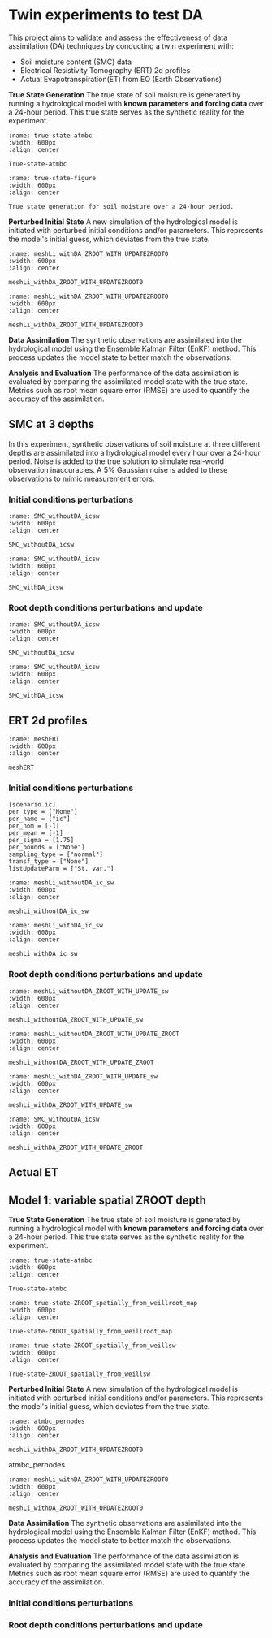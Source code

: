 # Twin experiments to test DA
 
This project aims to validate and assess the effectiveness of data assimilation (DA) techniques by conducting a twin experiment with:
- Soil moisture content (SMC) data
- Electrical Resistivity Tomography (ERT) 2d profiles 
- Actual Evapotranspiration(ET) from EO (Earth Observations)

**True State Generation**
The true state of soil moisture is generated by running a hydrological model with **known parameters and forcing data** over a 24-hour period. This true state serves as the synthetic reality for the experiment.

```{figure} ./lib/solution_SMC/weill_dataset/atmbc.png
:name: true-state-atmbc
:width: 600px
:align: center

True-state-atmbc
```


```{figure} ./lib/DA_ERT/meshLi_withDA_ic/vtksaturation_slow.gif
:name: true-state-figure
:width: 600px
:align: center

True state generation for soil moisture over a 24-hour period.
```

**Perturbed Initial State**
A new simulation of the hydrological model is initiated with perturbed initial conditions and/or parameters. This represents the model's initial guess, which deviates from the true state.

```{figure} ./lib/DA_ERT/meshLi_withDA_ic/meshLi_withDA_icic.png
:name: meshLi_withDA_ZROOT_WITH_UPDATEZROOT0
:width: 600px
:align: center

meshLi_withDA_ZROOT_WITH_UPDATEZROOT0
```


```{figure} ./lib/DA_ERT/meshLi_withDA_ZROOT_WITH_UPDATE/meshLi_withDA_ZROOT_WITH_UPDATEZROOT0.png
:name: meshLi_withDA_ZROOT_WITH_UPDATEZROOT0
:width: 600px
:align: center

meshLi_withDA_ZROOT_WITH_UPDATEZROOT0
```

**Data Assimilation**
The synthetic observations are assimilated into the hydrological model using the Ensemble Kalman Filter (EnKF) method. This process updates the model state to better match the observations.

**Analysis and Evaluation**
The performance of the data assimilation is evaluated by comparing the assimilated model state with the true state. Metrics such as root mean square error (RMSE) are used to quantify the accuracy of the assimilation.

## SMC at 3 depths
In this experiment, synthetic observations of soil moisture at three different depths are assimilated into a hydrological model every hour over a 24-hour period. Noise is added to the true solution to simulate real-world observation inaccuracies. A 5% Gaussian noise is added to these observations to mimic measurement errors.

 
### Initial conditions perturbations 
```{figure} ./lib/DA_SMC/SMC_withoutDA_ic/SMC_withoutDA_ic_sw.png
:name: SMC_withoutDA_icsw
:width: 600px
:align: center

SMC_withoutDA_icsw
```

```{figure} ./lib/DA_SMC/SMC_withDA_ic/SMC_withDA_ic_sw.png
:name: SMC_withoutDA_icsw
:width: 600px
:align: center

SMC_withDA_icsw
```
### Root depth conditions perturbations and update

```{figure} ./lib/DA_SMC/SMC_withoutDA_ZROOT_WITH_UPDATE/SMC_withoutDA_ZROOT_WITH_UPDATE_sw.png
:name: SMC_withoutDA_icsw
:width: 600px
:align: center

SMC_withoutDA_icsw
```

```{figure} ./lib/DA_SMC/SMC_withDA_ZROOT_WITH_UPDATE/SMC_withDA_ZROOT_WITH_UPDATE_sw.png
:name: SMC_withoutDA_icsw
:width: 600px
:align: center

SMC_withDA_icsw
```

 
## ERT 2d profiles


```{figure} ./lib/solution_ERT/ERT_dataset/meshERT.png
:name: meshERT
:width: 600px
:align: center

meshERT
```


### Initial conditions perturbations 
```{code-block} TOML
[scenario.ic]
per_type = ["None"]
per_name = ["ic"]
per_nom = [-1]
per_mean = [-1]
per_sigma = [1.75]
per_bounds = ["None"]
sampling_type = ["normal"]
transf_type = ["None"]
listUpdateParm = ["St. var."]
```

```{figure} ./lib/DA_ERT/meshLi_withoutDA_ic/meshLi_withoutDA_ic_sw.png
:name: meshLi_withoutDA_ic_sw
:width: 600px
:align: center

meshLi_withoutDA_ic_sw
```


```{figure} ./lib/DA_ERT/meshLi_withDA_ic/meshLi_withDA_ic_sw.png
:name: meshLi_withDA_ic_sw
:width: 600px
:align: center

meshLi_withDA_ic_sw
```

### Root depth conditions perturbations and update

```{figure} ./lib/DA_ERT/meshLi_withoutDA_ZROOT_WITH_UPDATE/meshLi_withoutDA_ZROOT_WITH_UPDATE_sw.png
:name: meshLi_withoutDA_ZROOT_WITH_UPDATE_sw
:width: 600px
:align: center

meshLi_withoutDA_ZROOT_WITH_UPDATE_sw
```

```{figure} ./lib/DA_ERT/meshLi_withoutDA_ZROOT_WITH_UPDATE/meshLi_withoutDA_ZROOT_WITH_UPDATE_ZROOT.png
:name: meshLi_withoutDA_ZROOT_WITH_UPDATE_ZROOT
:width: 600px
:align: center

meshLi_withoutDA_ZROOT_WITH_UPDATE_ZROOT
```

```{figure} ./lib/DA_ERT/meshLi_withDA_ZROOT_WITH_UPDATE/meshLi_withDA_ZROOT_WITH_UPDATE_sw.png
:name: meshLi_withDA_ZROOT_WITH_UPDATE_sw
:width: 600px
:align: center

meshLi_withDA_ZROOT_WITH_UPDATE_sw
```

```{figure} ./lib/DA_ERT/meshLi_withDA_ZROOT_WITH_UPDATE/meshLi_withDA_ZROOT_WITH_UPDATE_ZROOT.png
:name: SMC_withoutDA_icsw
:width: 600px
:align: center

meshLi_withDA_ZROOT_WITH_UPDATE_ZROOT
```

## Actual ET

## Model 1: variable spatial ZROOT depth

**True State Generation**
The true state of soil moisture is generated by running a hydrological model with **known parameters and forcing data** over a 24-hour period. This true state serves as the synthetic reality for the experiment.

```{figure} ./lib/solution_ET/ZROOT_spatially_from_weill/atmbc.png
:name: true-state-atmbc
:width: 600px
:align: center

True-state-atmbc
```

```{figure} ./lib/solution_ET/ZROOT_spatially_from_weill/ZROOT_spatially_from_weillroot_map.png
:name: true-state-ZROOT_spatially_from_weillroot_map
:width: 600px
:align: center

True-state-ZROOT_spatially_from_weillroot_map
```

```{figure} ./lib/solution_ET/ZROOT_spatially_from_weill/ZROOT_spatially_from_weillsw.png
:name: true-state-ZROOT_spatially_from_weillsw
:width: 600px
:align: center

True-state-ZROOT_spatially_from_weillsw
```


**Perturbed Initial State**
A new simulation of the hydrological model is initiated with perturbed initial conditions and/or parameters. This represents the model's initial guess, which deviates from the true state.

```{figure} ./lib/DA_ET/DA_ET_0/atmbc_pernodes.png
:name: atmbc_pernodes
:width: 600px
:align: center

meshLi_withDA_ZROOT_WITH_UPDATEZROOT0
```
atmbc_pernodes

```{figure} ./lib/DA_ET/meshLi_withDA_ZROOT_WITH_UPDATE/meshLi_withDA_ZROOT_WITH_UPDATEZROOT0.png
:name: meshLi_withDA_ZROOT_WITH_UPDATEZROOT0
:width: 600px
:align: center

meshLi_withDA_ZROOT_WITH_UPDATEZROOT0
```

**Data Assimilation**
The synthetic observations are assimilated into the hydrological model using the Ensemble Kalman Filter (EnKF) method. This process updates the model state to better match the observations.

**Analysis and Evaluation**
The performance of the data assimilation is evaluated by comparing the assimilated model state with the true state. Metrics such as root mean square error (RMSE) are used to quantify the accuracy of the assimilation.


### Initial conditions perturbations 


### Root depth conditions perturbations and update



 
